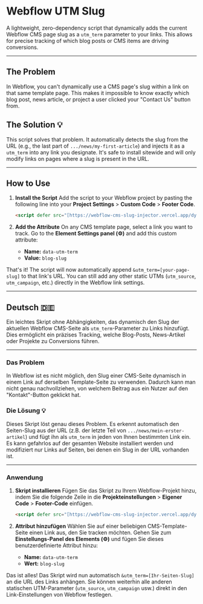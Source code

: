 # Webflow UTM Slug

A lightweight, zero-dependency script that dynamically adds the current Webflow CMS page slug as a `utm_term` parameter to your links. This allows for precise tracking of which blog posts or CMS items are driving conversions.

***

## The Problem

In Webflow, you can't dynamically use a CMS page's slug within a link on that same template page. This makes it impossible to know exactly which blog post, news article, or project a user clicked your "Contact Us" button from.

## The Solution 💡

This script solves that problem. It automatically detects the slug from the URL (e.g., the last part of `.../news/my-first-article`) and injects it as a `utm_term` into any link you designate. It's safe to install sitewide and will only modify links on pages where a slug is present in the URL.

***

## How to Use

1.  **Install the Script**
    Add the script to your Webflow project by pasting the following line into your **Project Settings** > **Custom Code** > **Footer Code**.

    ```html
    <script defer src="[https://webflow-cms-slug-injector.vercel.app/dynamic-utm.js](https://webflow-cms-slug-injector.vercel.app/dynamic-utm.js)"></script>
    ```

2.  **Add the Attribute**
    On any CMS template page, select a link you want to track. Go to the **Element Settings panel (⚙️)** and add this custom attribute:

    * **Name:** `data-utm-term`
    * **Value:** `blog-slug`

That's it! The script will now automatically append `&utm_term=[your-page-slug]` to that link's URL. You can still add any other static UTMs (`utm_source`, `utm_campaign`, etc.) directly in the Webflow link settings.

---

## Deutsch 🇩🇪

Ein leichtes Skript ohne Abhängigkeiten, das dynamisch den Slug der aktuellen Webflow CMS-Seite als `utm_term`-Parameter zu Links hinzufügt. Dies ermöglicht ein präzises Tracking, welche Blog-Posts, News-Artikel oder Projekte zu Conversions führen.

***

### Das Problem

In Webflow ist es nicht möglich, den Slug einer CMS-Seite dynamisch in einem Link auf derselben Template-Seite zu verwenden. Dadurch kann man nicht genau nachvollziehen, von welchem Beitrag aus ein Nutzer auf den "Kontakt"-Button geklickt hat.

### Die Lösung 💡

Dieses Skript löst genau dieses Problem. Es erkennt automatisch den Seiten-Slug aus der URL (z.B. der letzte Teil von `.../news/mein-erster-artikel`) und fügt ihn als `utm_term` in jeden von Ihnen bestimmten Link ein. Es kann gefahrlos auf der gesamten Website installiert werden und modifiziert nur Links auf Seiten, bei denen ein Slug in der URL vorhanden ist.

***

### Anwendung

1.  **Skript installieren**
    Fügen Sie das Skript zu Ihrem Webflow-Projekt hinzu, indem Sie die folgende Zeile in die **Projekteinstellungen** > **Eigener Code** > **Footer-Code** einfügen.

    ```html
    <script defer src="[https://webflow-cms-slug-injector.vercel.app/dynamic-utm.js](https://webflow-cms-slug-injector.vercel.app/dynamic-utm.js)"></script>
    ```

2.  **Attribut hinzufügen**
    Wählen Sie auf einer beliebigen CMS-Template-Seite einen Link aus, den Sie tracken möchten. Gehen Sie zum **Einstellungs-Panel des Elements (⚙️)** und fügen Sie dieses benutzerdefinierte Attribut hinzu:

    * **Name:** `data-utm-term`
    * **Wert:** `blog-slug`

Das ist alles! Das Skript wird nun automatisch `&utm_term=[Ihr-Seiten-Slug]` an die URL des Links anhängen. Sie können weiterhin alle anderen statischen UTM-Parameter (`utm_source`, `utm_campaign` usw.) direkt in den Link-Einstellungen von Webflow festlegen.